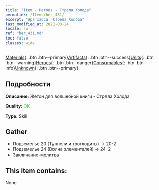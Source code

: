 ```yaml
---
title: "Item - Heroes - Стрела Холода"
permalink: /Items/her_431/
excerpt: "Эра хаоса  Стрела Холода"
last_modified_at: 2021-03-24
locale: ru
ref: "her_431.md"
toc: false
classes: wide
---
```

 [Materials](/ru/Items/){: .btn .btn--primary}[Artifacts](/ru/Items/Artifacts/){: .btn .btn--success}[Units](/ru/Items/Units/){: .btn .btn--warning}[Heroes](/ru/Items/Heroes/){: .btn .btn--danger}[Consumables](/ru/Items/Consumables/){: .btn .btn--info}[Unknown](/ru/Items/Unknown/){: .btn .btn--primary}

## Подробности
 **Описание:** Жетон для волшебной книги - Стрела Холода

 **Quality:** <span style="color: #32CD32">OK</span>

 **Type:** Skill

## Gather

*    Подземелье 20 (Туннели и троглодиты) -> 20-2 
*    Подземелье 24 (Волна элементалей) -> 24-2 
*    Заклинание-молитва 

## This item contains:

  None

